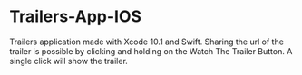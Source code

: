 # Trailers-App-IOS
Trailers application made with Xcode 10.1 and Swift.
Sharing the url of the trailer is possible by clicking and holding on the Watch The Trailer Button.
A single click will show the trailer.
